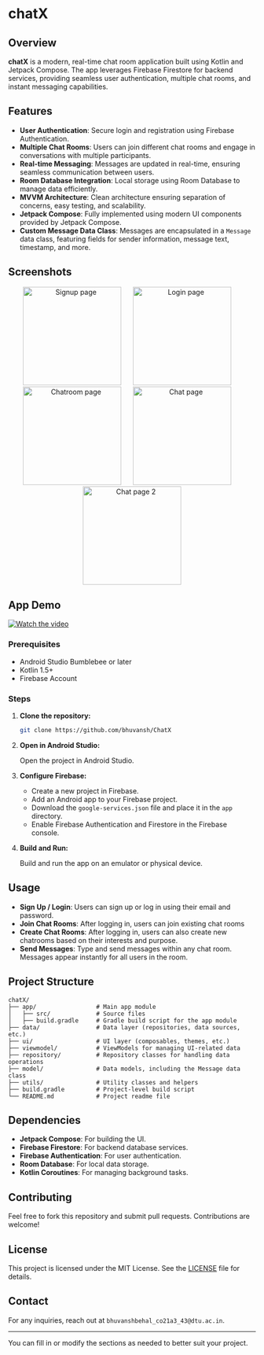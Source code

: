# chatX

## Overview

**chatX** is a modern, real-time chat room application built using Kotlin and Jetpack Compose. The app leverages Firebase Firestore for backend services, providing seamless user authentication, multiple chat rooms, and instant messaging capabilities.

## Features

- **User Authentication**: Secure login and registration using Firebase Authentication.
- **Multiple Chat Rooms**: Users can join different chat rooms and engage in conversations with multiple participants.
- **Real-time Messaging**: Messages are updated in real-time, ensuring seamless communication between users.
- **Room Database Integration**: Local storage using Room Database to manage data efficiently.
- **MVVM Architecture**: Clean architecture ensuring separation of concerns, easy testing, and scalability.
- **Jetpack Compose**: Fully implemented using modern UI components provided by Jetpack Compose.
- **Custom Message Data Class**: Messages are encapsulated in a `Message` data class, featuring fields for sender information, message text, timestamp, and more.

## Screenshots

<div align="center">
  <img src="https://github.com/user-attachments/assets/c9b942fe-7c7d-4e2a-acba-59076a722a0c" alt="Signup page" width="200" style="margin-right: 20px;"/>
  <img src="https://github.com/user-attachments/assets/24b7af09-5634-4e93-a808-1689ef3c31ea" alt="Login page" width="200" style="margin-right: 20px;"/>
  <img src="https://github.com/user-attachments/assets/d96580f1-bba7-498b-834d-35867192134e" alt="Chatroom page" width="200" style="margin-right: 20px;"/>
  <img src="https://github.com/user-attachments/assets/0db43bb2-8492-41f6-ab8a-32b00c3fe978" alt="Chat page" width="200" style="margin-right: 20px;"/>
  <img src="https://github.com/user-attachments/assets/5caa51a6-998c-498a-a641-a64accb9546e" alt="Chat page 2" width="200"/>
</div>

## App Demo
[![Watch the video](https://img.youtube.com/vi/fuP__TAByoc/maxresdefault.jpg)](https://youtu.be/fuP__TAByoc)

### Prerequisites

- Android Studio Bumblebee or later
- Kotlin 1.5+
- Firebase Account

### Steps

1. **Clone the repository:**

   ```bash
   git clone https://github.com/bhuvansh/ChatX
   ```

2. **Open in Android Studio:**

   Open the project in Android Studio.

3. **Configure Firebase:**

   - Create a new project in Firebase.
   - Add an Android app to your Firebase project.
   - Download the `google-services.json` file and place it in the `app` directory.
   - Enable Firebase Authentication and Firestore in the Firebase console.

4. **Build and Run:**

   Build and run the app on an emulator or physical device.

## Usage

- **Sign Up / Login**: Users can sign up or log in using their email and password.
- **Join Chat Rooms**: After logging in, users can join existing chat rooms
- **Create Chat Rooms**: After logging in, users can also create new chatrooms based on their interests and purpose.
- **Send Messages**: Type and send messages within any chat room. Messages appear instantly for all users in the room.

## Project Structure

```
chatX/
├── app/                 # Main app module
│   ├── src/             # Source files
│   ├── build.gradle     # Gradle build script for the app module
├── data/                # Data layer (repositories, data sources, etc.)
├── ui/                  # UI layer (composables, themes, etc.)
├── viewmodel/           # ViewModels for managing UI-related data
├── repository/          # Repository classes for handling data operations
├── model/               # Data models, including the Message data class
├── utils/               # Utility classes and helpers
├── build.gradle         # Project-level build script
└── README.md            # Project readme file
```

## Dependencies

- **Jetpack Compose**: For building the UI.
- **Firebase Firestore**: For backend database services.
- **Firebase Authentication**: For user authentication.
- **Room Database**: For local data storage.
- **Kotlin Coroutines**: For managing background tasks.

## Contributing

Feel free to fork this repository and submit pull requests. Contributions are welcome!

## License

This project is licensed under the MIT License. See the [LICENSE](LICENSE) file for details.

## Contact

For any inquiries, reach out at `bhuvanshbehal_co21a3_43@dtu.ac.in`.

---

You can fill in or modify the sections as needed to better suit your project.
